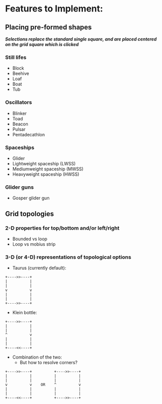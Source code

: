 # Features to Implement:

## Placing pre-formed shapes

___Selections replace the standard single square, and are placed centered on the grid square which is clicked___

### Still lifes

- Block
- Beehive
- Loaf
- Boat
- Tub

### Oscillators

- Blinker
- Toad
- Beacon
- Pulsar
- Pentadecathlon

### Spaceships

- Glider
- Lightweight spaceship (LWSS)
- Mediumweight spaceship (MWSS)
- Heavyweight spaceship (HWSS)

### Glider guns

- Gosper glider gun

## Grid topologies

### 2-D properties for top/bottom and/or left/right

- Bounded vs loop
- Loop vs mobius strip

### 3-D (or 4-D) representations of topological options

- Taurus (currently default):

```
+---->>----+
|          |
|          |
v          v
|          |
|          |
+---->>----+
```

- Klein bottle:

```
+---->>----+
|          |
|          |
^          v
|          |
|          |
+----<<----+
```

- Combination of the two:
  - But how to resolve corners?

```
+---->>----+          +---->>----+
|          |          |          |
|          |          |          |
v          v    OR    ^          v
|          |          |          |
|          |          |          |
+----<<----+          +---->>----+
```
